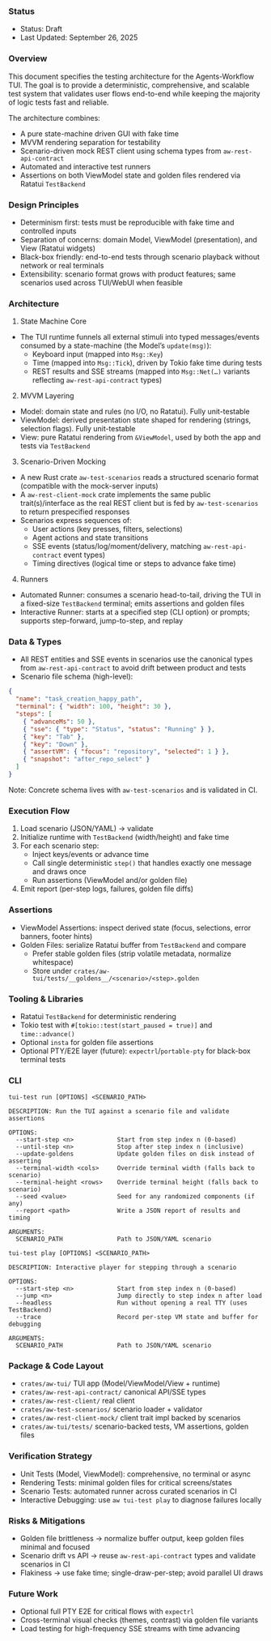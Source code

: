 ### Status

- Status: Draft
- Last Updated: September 26, 2025

### Overview

This document specifies the testing architecture for the Agents-Workflow TUI. The goal is to provide a deterministic, comprehensive, and scalable test system that validates user flows end-to-end while keeping the majority of logic tests fast and reliable.

The architecture combines:

- A pure state-machine driven GUI with fake time
- MVVM rendering separation for testability
- Scenario-driven mock REST client using schema types from `aw-rest-api-contract`
- Automated and interactive test runners
- Assertions on both ViewModel state and golden files rendered via Ratatui `TestBackend`

### Design Principles

- Determinism first: tests must be reproducible with fake time and controlled inputs
- Separation of concerns: domain Model, ViewModel (presentation), and View (Ratatui widgets)
- Black-box friendly: end-to-end tests through scenario playback without network or real terminals
- Extensibility: scenario format grows with product features; same scenarios used across TUI/WebUI when feasible

### Architecture

1. State Machine Core

- The TUI runtime funnels all external stimuli into typed messages/events consumed by a state-machine (the Model’s `update(msg)`):
  - Keyboard input (mapped into `Msg::Key`)
  - Time (mapped into `Msg::Tick`), driven by Tokio fake time during tests
  - REST results and SSE streams (mapped into `Msg::Net(…)` variants reflecting `aw-rest-api-contract` types)

2. MVVM Layering

- Model: domain state and rules (no I/O, no Ratatui). Fully unit-testable
- ViewModel: derived presentation state shaped for rendering (strings, selection flags). Fully unit-testable
- View: pure Ratatui rendering from `&ViewModel`, used by both the app and tests via `TestBackend`

3. Scenario-Driven Mocking

- A new Rust crate `aw-test-scenarios` reads a structured scenario format (compatible with the mock-server inputs)
- A `aw-rest-client-mock` crate implements the same public trait(s)/interface as the real REST client but is fed by `aw-test-scenarios` to return prespecified responses
- Scenarios express sequences of:
  - User actions (key presses, filters, selections)
  - Agent actions and state transitions
  - SSE events (status/log/moment/delivery, matching `aw-rest-api-contract` event types)
  - Timing directives (logical time or steps to advance fake time)

4. Runners

- Automated Runner: consumes a scenario head-to-tail, driving the TUI in a fixed-size `TestBackend` terminal; emits assertions and golden files
- Interactive Runner: starts at a specified step (CLI option) or prompts; supports step-forward, jump-to-step, and replay

### Data & Types

- All REST entities and SSE events in scenarios use the canonical types from `aw-rest-api-contract` to avoid drift between product and tests
- Scenario file schema (high-level):

```json
{
  "name": "task_creation_happy_path",
  "terminal": { "width": 100, "height": 30 },
  "steps": [
    { "advanceMs": 50 },
    { "sse": { "type": "Status", "status": "Running" } },
    { "key": "Tab" },
    { "key": "Down" },
    { "assertVM": { "focus": "repository", "selected": 1 } },
    { "snapshot": "after_repo_select" }
  ]
}
```

Note: Concrete schema lives with `aw-test-scenarios` and is validated in CI.

### Execution Flow

1. Load scenario (JSON/YAML) → validate
2. Initialize runtime with `TestBackend` (width/height) and fake time
3. For each scenario step:
   - Inject keys/events or advance time
   - Call single deterministic `step()` that handles exactly one message and draws once
   - Run assertions (ViewModel and/or golden file)
4. Emit report (per-step logs, failures, golden file diffs)

### Assertions

- ViewModel Assertions: inspect derived state (focus, selections, error banners, footer hints)
- Golden Files: serialize Ratatui buffer from `TestBackend` and compare
  - Prefer stable golden files (strip volatile metadata, normalize whitespace)
  - Store under `crates/aw-tui/tests/__goldens__/<scenario>/<step>.golden`

### Tooling & Libraries

- Ratatui `TestBackend` for deterministic rendering
- Tokio test with `#[tokio::test(start_paused = true)]` and `time::advance()`
- Optional `insta` for golden file assertions
- Optional PTY/E2E layer (future): `expectrl`/`portable-pty` for black-box terminal tests

### CLI

```
tui-test run [OPTIONS] <SCENARIO_PATH>

DESCRIPTION: Run the TUI against a scenario file and validate assertions

OPTIONS:
  --start-step <n>            Start from step index n (0-based)
  --until-step <n>            Stop after step index n (inclusive)
  --update-goldens            Update golden files on disk instead of asserting
  --terminal-width <cols>     Override terminal width (falls back to scenario)
  --terminal-height <rows>    Override terminal height (falls back to scenario)
  --seed <value>              Seed for any randomized components (if any)
  --report <path>             Write a JSON report of results and timing

ARGUMENTS:
  SCENARIO_PATH               Path to JSON/YAML scenario
```

```
tui-test play [OPTIONS] <SCENARIO_PATH>

DESCRIPTION: Interactive player for stepping through a scenario

OPTIONS:
  --start-step <n>            Start from step index n (0-based)
  --jump <n>                  Jump directly to step index n after load
  --headless                  Run without opening a real TTY (uses TestBackend)
  --trace                     Record per-step VM state and buffer for debugging

ARGUMENTS:
  SCENARIO_PATH               Path to JSON/YAML scenario
```

### Package & Code Layout

- `crates/aw-tui/` TUI app (Model/ViewModel/View + runtime)
- `crates/aw-rest-api-contract/` canonical API/SSE types
- `crates/aw-rest-client/` real client
- `crates/aw-test-scenarios/` scenario loader + validator
- `crates/aw-rest-client-mock/` client trait impl backed by scenarios
- `crates/aw-tui/tests/` scenario-backed tests, VM assertions, golden files

### Verification Strategy

- Unit Tests (Model, ViewModel): comprehensive, no terminal or async
- Rendering Tests: minimal golden files for critical screens/states
- Scenario Tests: automated runner across curated scenarios in CI
- Interactive Debugging: use `aw tui-test play` to diagnose failures locally

### Risks & Mitigations

- Golden file brittleness → normalize buffer output, keep golden files minimal and focused
- Scenario drift vs API → reuse `aw-rest-api-contract` types and validate scenarios in CI
- Flakiness → use fake time; single-draw-per-step; avoid parallel UI draws

### Future Work

- Optional full PTY E2E for critical flows with `expectrl`
- Cross-terminal visual checks (themes, contrast) via golden file variants
- Load testing for high-frequency SSE streams with time advancing

